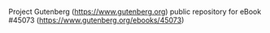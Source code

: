Project Gutenberg (https://www.gutenberg.org) public repository for eBook #45073 (https://www.gutenberg.org/ebooks/45073)
